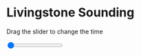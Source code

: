 <h1>Livingstone Sounding</h1>
<p>Drag the slider to change the time</p>

<div class="slidecontainer">
<input oninput='setImage(this)' class="slider" type="range" min="0" max="7" value="0" step="1" />
<img id='img'/>
</div>

<script>
var img = document.getElementById('img');
var img_array = ['/assets/images/skwt/skd_livingstone_wrfout_d01_2020-06-30_12:00:00.png',
'/assets/images/skwt/skd_livingstone_wrfout_d01_2020-06-30_18:00:00.png',
'/assets/images/skwt/skd_livingstone_wrfout_d01_2020-07-01_00:00:00.png',
'/assets/images/skwt/skd_livingstone_wrfout_d01_2020-07-01_06:00:00.png',
'/assets/images/skwt/skd_livingstone_wrfout_d01_2020-07-01_12:00:00.png',
'/assets/images/skwt/skd_livingstone_wrfout_d01_2020-07-01_18:00:00.png',
'/assets/images/skwt/skd_livingstone_wrfout_d01_2020-07-02_00:00:00.png',];
function setImage(obj)
{
        var value = obj.value;
        img.src = img_array[value];

}
</script>

